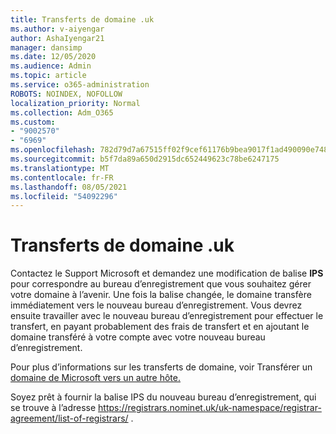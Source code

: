 ```yaml
---
title: Transferts de domaine .uk
ms.author: v-aiyengar
author: AshaIyengar21
manager: dansimp
ms.date: 12/05/2020
ms.audience: Admin
ms.topic: article
ms.service: o365-administration
ROBOTS: NOINDEX, NOFOLLOW
localization_priority: Normal
ms.collection: Adm_O365
ms.custom:
- "9002570"
- "6969"
ms.openlocfilehash: 782d79d7a67515ff02f9cef61176b9bea9017f1ad490090e748a10005c3c8bf3
ms.sourcegitcommit: b5f7da89a650d2915dc652449623c78be6247175
ms.translationtype: MT
ms.contentlocale: fr-FR
ms.lasthandoff: 08/05/2021
ms.locfileid: "54092296"
---
```

# <a name="uk-domain-transfers"></a>Transferts de domaine .uk

Contactez le Support Microsoft et demandez une modification de balise **IPS** pour correspondre au bureau d’enregistrement que vous souhaitez gérer votre domaine à l’avenir. Une fois la balise changée, le domaine transfère immédiatement vers le nouveau bureau d’enregistrement. Vous devrez ensuite travailler avec le nouveau bureau d’enregistrement pour effectuer le transfert, en payant probablement des frais de transfert et en ajoutant le domaine transféré à votre compte avec votre nouveau bureau d’enregistrement.

Pour plus d’informations sur les transferts de domaine, voir Transférer un [domaine de Microsoft vers un autre hôte.](https://docs.microsoft.com/microsoft-365/admin/get-help-with-domains/transfer-a-domain-from-microsoft-to-another-host?view=o365-worldwide)

Soyez prêt à fournir la balise IPS du nouveau bureau d’enregistrement, qui se trouve à l’adresse https://registrars.nominet.uk/uk-namespace/registrar-agreement/list-of-registrars/ .
